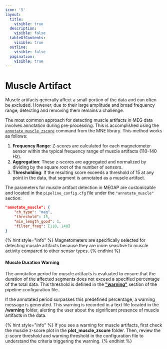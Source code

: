 ```yaml
---
icon: '5'
layout:
  title:
    visible: true
  description:
    visible: false
  tableOfContents:
    visible: true
  outline:
    visible: false
  pagination:
    visible: true
---
```


# Muscle Artifact

Muscle artifacts generally affect a small portion of the data and can often be excluded. However, due to their large amplitude and broad frequency range, detecting and removing them remains a challenge.

The most common approach for detecting muscle artifacts in MEG data involves annotation during pre-processing. This is accomplished using the [`annotate_muscle_zscore`](https://mne.tools/stable/generated/mne.preprocessing.annotate_muscle_zscore.html) command from the MNE library. This method works as follows:

1. **Frequency Range**: Z-scores are calculated for each magnetometer sensor within the typical frequency range of muscle artifacts (110–140 Hz).
2. **Aggregation**: These z-scores are aggregated and normalized by dividing by the square root of the number of sensors.
3. **Thresholding**: If the resulting score exceeds a threshold of 15 at any point in the data, that segment is annotated as a muscle artifact.

The parameters for muscle artifact detection in MEGAP are customizable and located in the `pipeline_config.cfg` file under the `"annotate_muscle"` section:

```json
"annotate_muscle": {
    "ch_type": "mag",
    "threshold": 15,
    "min_length_good": 1,
    "filter_freq": [110, 140]
}
```

{% hint style="info" %}
Magnetometers are specifically selected for detecting muscle artifacts because they are more sensitive to muscle activity compared to other sensor types.
{% endhint %}

#### Muscle Duration Warning

The annotation period for muscle artifacts is evaluated to ensure that the duration of the affected segments does not exceed a specified percentage of the total data. This threshold is defined in the [**"warning"**](../basic-information/quickstart.md#id-7.-warning-for-data-quality-monitoring) section of the pipeline configuration file.

If the annotated period surpasses this predefined percentage, a warning message is generated. This warning is recorded in a text file located in the **/warning** folder, alerting the user about the significant presence of muscle artifacts in the data.

{% hint style="info" %}
If you see a warning for muscle artifacts, first check the muscle z-score plot in the **plot\_muscle\_zscore** folder. Then, review the z-score threshold and warning threshold in the configuration file to understand the criteria triggering the warning.
{% endhint %}
